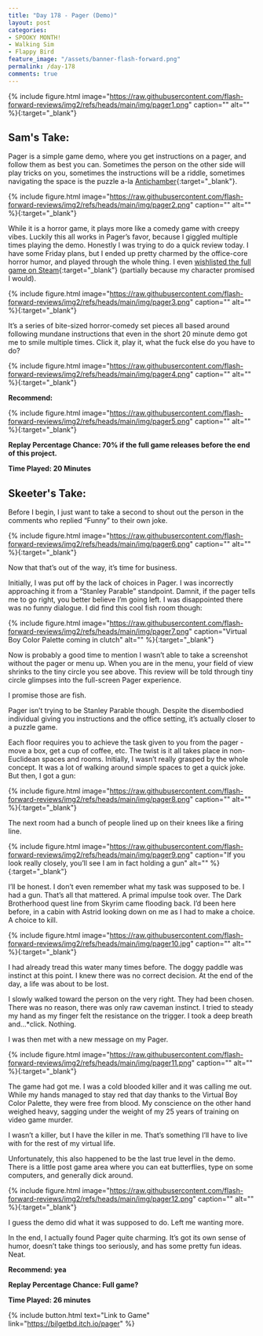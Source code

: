 ```yaml
---
title: "Day 178 - Pager (Demo)"
layout: post
categories:
- SPOOKY MONTH!
- Walking Sim
- Flappy Bird
feature_image: "/assets/banner-flash-forward.png"
permalink: /day-178
comments: true
---
```


{% include figure.html image="https://raw.githubusercontent.com/flash-forward-reviews/img2/refs/heads/main/img/pager1.png" caption="" alt="" %}{:target="_blank"}

## Sam's Take:

Pager is a simple game demo, where you get instructions on a pager, and follow them as best you can. Sometimes the person on the other side will play tricks on you, sometimes the instructions will be a riddle, sometimes navigating the space is the puzzle a-la [Antichamber](https://store.steampowered.com/app/219890/Antichamber/){:target="_blank"}.

{% include figure.html image="https://raw.githubusercontent.com/flash-forward-reviews/img2/refs/heads/main/img/pager2.png" caption="" alt="" %}{:target="_blank"}

While it is a horror game, it plays more like a comedy game with creepy vibes. Luckily this all works in Pager’s favor, because I giggled multiple times playing the demo. Honestly I was trying to do a quick review today. I have some Friday plans, but I ended up pretty charmed by the office-core horror humor, and played through the whole thing. I even [wishlisted the full game on Steam](https://store.steampowered.com/app/2810550/PAGER/){:target="_blank"} (partially because my character promised I would).

{% include figure.html image="https://raw.githubusercontent.com/flash-forward-reviews/img2/refs/heads/main/img/pager3.png" caption="" alt="" %}{:target="_blank"}

It’s a series of bite-sized horror-comedy set pieces all based around following mundane instructions that even in the short 20 minute demo got me to smile multiple times. Click it, play it, what the fuck else do you have to do?

{% include figure.html image="https://raw.githubusercontent.com/flash-forward-reviews/img2/refs/heads/main/img/pager4.png" caption="" alt="" %}{:target="_blank"}

**Recommend:**

{% include figure.html image="https://raw.githubusercontent.com/flash-forward-reviews/img2/refs/heads/main/img/pager5.png" caption="" alt="" %}{:target="_blank"}

**Replay Percentage Chance: 70% if the full game releases before the end of this project.**

**Time Played: 20 Minutes** 

## Skeeter's Take:

Before I begin, I just want to take a second to shout out the person in the comments who replied “Funny” to their own joke. 

{% include figure.html image="https://raw.githubusercontent.com/flash-forward-reviews/img2/refs/heads/main/img/pager6.png" caption="" alt="" %}{:target="_blank"}

Now that that’s out of the way, it’s time for business. 

Initially, I was put off by the lack of choices in Pager. I was incorrectly approaching it from a “Stanley Parable” standpoint. Damnit, if the pager tells me to go right, you better believe I’m going left. I was disappointed there was no funny dialogue. I did find this cool fish room though: 

{% include figure.html image="https://raw.githubusercontent.com/flash-forward-reviews/img2/refs/heads/main/img/pager7.png" caption="Virtual Boy Color Palette coming in clutch" alt="" %}{:target="_blank"}

Now is probably a good time to mention I wasn’t able to take a screenshot without the pager or menu up. When you are in the menu, your field of view shrinks to the tiny circle you see above. This review will be told through tiny circle glimpses into the full-screen Pager experience. 

I promise those are fish. 

Pager isn’t trying to be Stanley Parable though. Despite the disembodied individual giving you instructions and the office setting, it’s actually closer to a puzzle game. 

Each floor requires you to achieve the task given to you from the pager - move a box, get a cup of coffee, etc. The twist is it all takes place in non-Euclidean spaces and rooms. Initially, I wasn’t really grasped by the whole concept. It was a lot of walking around simple spaces to get a quick joke. But then, I got a gun: 

{% include figure.html image="https://raw.githubusercontent.com/flash-forward-reviews/img2/refs/heads/main/img/pager8.png" caption="" alt="" %}{:target="_blank"}

The next room had a bunch of people lined up on their knees like a firing line. 

{% include figure.html image="https://raw.githubusercontent.com/flash-forward-reviews/img2/refs/heads/main/img/pager9.png" caption="If you look really closely, you’ll see I am in fact holding a gun" alt="" %}{:target="_blank"}

I’ll be honest. I don’t even remember what my task was supposed to be. I had a gun. That’s all that mattered. A primal impulse took over. The Dark Brotherhood quest line from Skyrim came flooding back. I’d been here before, in a cabin with Astrid looking down on me as I had to make a choice. A choice to kill.

{% include figure.html image="https://raw.githubusercontent.com/flash-forward-reviews/img2/refs/heads/main/img/pager10.jpg" caption="" alt="" %}{:target="_blank"}

I had already tread this water many times before. The doggy paddle was instinct at this point. I knew there was no correct decision. At the end of the day, a life was about to be lost. 

I slowly walked toward the person on the very right. They had been chosen. There was no reason, there was only raw caveman instinct. I tried to steady my hand as my finger felt the resistance on the trigger. I took a deep breath and…*click. Nothing. 

I was then met with a new message on my Pager.

{% include figure.html image="https://raw.githubusercontent.com/flash-forward-reviews/img2/refs/heads/main/img/pager11.png" caption="" alt="" %}{:target="_blank"}

The game had got me. I was a cold blooded killer and it was calling me out. While my hands managed to stay red that day thanks to the Virtual Boy Color Palette, they were free from blood. My conscience on the other hand weighed heavy, sagging under the weight of my 25 years of training on video game murder. 

I wasn’t a killer, but I have the killer in me. That’s something I’ll have to live with for the rest of my virtual life. 

Unfortunately, this also happened to be the last true level in the demo. There is a little post game area where you can eat butterflies, type on some computers, and generally dick around. 

{% include figure.html image="https://raw.githubusercontent.com/flash-forward-reviews/img2/refs/heads/main/img/pager12.png" caption="" alt="" %}{:target="_blank"}

I guess the demo did what it was supposed to do. Left me wanting more. 

In the end, I actually found Pager quite charming. It’s got its own sense of humor, doesn’t take things too seriously, and has some pretty fun ideas. Neat. 

**Recommend: yea** 

**Replay Percentage Chance: Full game?**

**Time Played: 26 minutes**

{% include button.html text="Link to Game" link="https://bilgetbd.itch.io/pager" %}